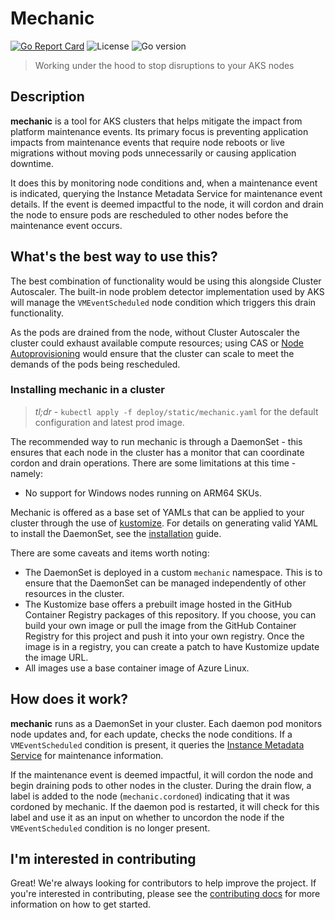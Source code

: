 # Mechanic

[![Go Report Card](https://goreportcard.com/badge/github.com/amargherio/mechanic)](https://goreportcard.com/report/github.com/amargherio/mechanic)
![License](https://img.shields.io/github/license/amargherio/mechanic)
![Go version](https://img.shields.io/github/go-mod/go-version/amargherio/mechanic)

> Working under the hood to stop disruptions to your AKS nodes

## Description

**mechanic** is a tool for AKS clusters that helps mitigate the impact from platform maintenance events. Its primary focus
is preventing application impacts from maintenance events that require node reboots or live migrations without moving pods
unnecessarily or causing application downtime.

It does this by monitoring node conditions and, when a maintenance event is indicated, querying the Instance Metadata Service
for maintenance event details. If the event is deemed impactful to the node, it will cordon and drain the node to ensure
pods are rescheduled to other nodes before the maintenance event occurs.

## What's the best way to use this?

The best combination of functionality would be using this alongside Cluster Autoscaler. The built-in node problem detector
implementation used by AKS will manage the `VMEventScheduled` node condition which triggers this drain functionality.

As the pods are drained from the node, without Cluster Autoscaler the cluster could exhaust available compute resources;
using CAS or [Node Autoprovisioning](https://learn.microsoft.com/en-us/azure/aks/node-autoprovision?tabs=azure-cli) would
ensure that the cluster can scale to meet the demands of the pods being rescheduled.

### Installing mechanic in a cluster

> _tl;dr_ - `kubectl apply -f deploy/static/mechanic.yaml` for the default configuration and latest prod image.

The recommended way to run mechanic is through a DaemonSet - this ensures that each node in the cluster has a monitor that
can coordinate cordon and drain operations. There are some limitations at this time - namely:

- No support for Windows nodes running on ARM64 SKUs.

Mechanic is offered as a base set of YAMLs that can be applied to your cluster through the use of [kustomize](https://kustomize.io/).
For details on generating valid YAML to install the DaemonSet, see the [installation](./docs/install.md) guide.

There are some caveats and items worth noting:

- The DaemonSet is deployed in a custom `mechanic` namespace. This is to ensure that the DaemonSet can be managed independently
  of other resources in the cluster.
- The Kustomize base offers a prebuilt image hosted in the GitHub Container Registry packages of this repository. If you choose,
  you can build your own image or pull the image from the GitHub Container Registry for this project and push it into
  your own registry. Once the image is in a registry, you can create a patch to have Kustomize update the image URL.
- All images use a base container image of Azure Linux.

## How does it work?

**mechanic** runs as a DaemonSet in your cluster. Each daemon pod monitors node updates and, for each update, checks the
node conditions. If a `VMEventScheduled` condition is present, it queries the [Instance Metadata Service](https://learn.microsoft.com/en-us/azure/virtual-machines/instance-metadata-service?tabs=linux) for maintenance
information.

If the maintenance event is deemed impactful, it will cordon the node and begin draining pods to other nodes in the cluster.
During the drain flow, a label is added to the node (`mechanic.cordoned`) indicating that it was cordoned by mechanic. If the daemon pod is restarted,
it will check for this label and use it as an input on whether to uncordon the node if the `VMEventScheduled` condition is
no longer present.

## I'm interested in contributing

Great! We're always looking for contributors to help improve the project. If you're interested in contributing, please see
the [contributing docs](./CONTRIBUTING.md) for more information on how to get started.
